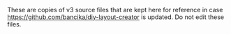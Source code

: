 These are copies of v3 source files that are kept here for reference
in case https://github.com/bancika/diy-layout-creator is updated. Do
not edit these files.
